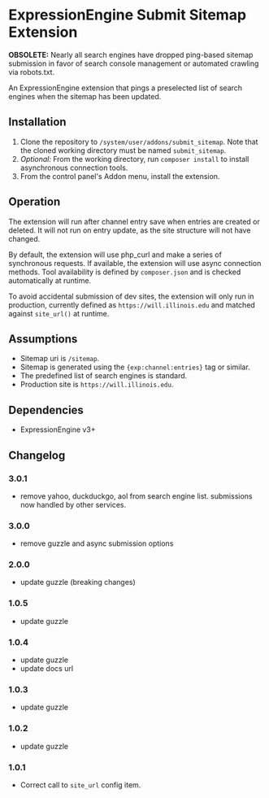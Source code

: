 # ExpressionEngine Submit Sitemap Extension

**OBSOLETE:** Nearly all search engines have dropped ping-based sitemap submission in favor of search console management or automated crawling via robots.txt.

An ExpressionEngine extension that pings a preselected list of search engines when the sitemap has been updated.

## Installation

1. Clone the repository to `/system/user/addons/submit_sitemap`. Note that the cloned working directory must be named `submit_sitemap`.
2. _Optional:_ From the working directory, run `composer install` to install asynchronous connection tools.
3. From the control panel's Addon menu, install the extension.

## Operation

The extension will run after channel entry save when entries are created or deleted. It will not run on entry update, as the site structure will not have changed.

By default, the extension will use php_curl and make a series of synchronous requests. If available, the extension will use async connection methods. Tool availability is defined by `composer.json` and is checked automatically at runtime.

To avoid accidental submission of dev sites, the extension will only run in production, currently defined as `https://will.illinois.edu` and matched against `site_url()` at runtime.

## Assumptions

- Sitemap uri is `/sitemap`.
- Sitemap is generated using the `{exp:channel:entries}` tag or similar.
- The predefined list of search engines is standard.
- Production site is `https://will.illinois.edu`.

## Dependencies

- ExpressionEngine v3+

## Changelog

### 3.0.1

- remove yahoo, duckduckgo, aol from search engine list. submissions now handled by other services.

### 3.0.0

- remove guzzle and async submission options

### 2.0.0

- update guzzle (breaking changes)

### 1.0.5

- update guzzle

### 1.0.4

- update guzzle
- update docs url

### 1.0.3

- update guzzle

### 1.0.2

- update guzzle

### 1.0.1

- Correct call to `site_url` config item.
